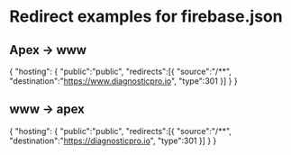 # Redirect examples for firebase.json
## Apex → www
{ "hosting": { "public":"public", "redirects":[{ "source":"/**", "destination":"https://www.diagnosticpro.io", "type":301 }] } }
## www → apex
{ "hosting": { "public":"public", "redirects":[{ "source":"/**", "destination":"https://diagnosticpro.io", "type":301 }] } }
